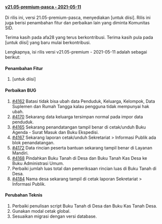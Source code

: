 #### [v21.05-premium-pasca - 2021-05-11](https://github.com/OpenSID/premium/compare/v21.04-premium...v21.05-premium)

Di rilis ini, versi 21.05-premium-pasca, menyediakan [untuk diisi]. Rilis ini juga berisi penambahan fitur dan perbaikan lain yang diminta Komunitas SID.

Terima kasih pada afa28 yang terus berkontribusi. Terima kasih pula pada [untuk diisi] yang baru mulai berkontribusi.

Lengkapnya, isi rilis versi v21.05-premium - 2021-05-11 adalah sebagai berikut:

#### Penambahan Fitur
1. [untuk diisi]


#### Perbaikan BUG
1. [#4162](https://github.com/OpenSID/OpenSID/issues/4162) Batasi tidak bisa ubah data Penduduk, Keluarga, Kelompok, Data Suplemen dan Rumah Tangga kalau pengguna tidak mempunyai hak ubah.
2. [#4170](https://github.com/OpenSID/OpenSID/issues/4170) Sekarang data keluarga tersimpan normal pada impor data penduduk.
3. [#4165](https://github.com/OpenSID/OpenSID/issues/4165) Sekarang penandatangan tampil benar di cetak/unduh Buku Agenda - Surat Masuk dan Buku Ekspedisi.
4. [#4167](https://github.com/OpenSID/OpenSID/issues/4167) Sekarang laporan cetak/unduh Sekretariat > Informasi Publik ada blok penandatangan.
5. [#4172](https://github.com/OpenSID/OpenSID/issues/4172) Data rincian peserta bantuan sekarang tampil benar di Layanan Mandiri.
6. [#4168](https://github.com/OpenSID/OpenSID/issues/4168) Pindahkan Buku Tanah di Desa dan Buku Tanah Kas Desa ke Buku Administrasi Umum.
7. Perbaiki jumlah luas total dan pemeriksaan rincian luas di Buku Tanah di Desa.
8. [#4184](https://github.com/OpenSID/OpenSID/issues/4184) Nama desa sekarang tampil di cetak laporan Sekretariat > Informasi Publik.


#### Perubahan Teknis
1. Perbaiki penulisan script Buku Tanah di Desa dan Buku Kas Tanah Desa.
2. Gunakan modal cetak global.
3. Sesuaikan migrasi dengan versi database.